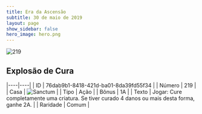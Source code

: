 ```yaml
---
title: Era da Ascensão
subtitle: 30 de maio de 2019
layout: page
show_sidebar: false
hero_image: hero.png
---
```


![219](https://cdn.keyforgegame.com/media/card_front/pt/435_219_X5HJ5MVFCPCH_pt.png)

## Explosão de Cura

|----|----|
| ID | 76dab9b1-8418-421d-ba01-8da39fd55f34 |
| Número | 219 |
| Casa | ![Sanctum](https://archonarcana.com/images/thumb/c/c7/Sanctum.png/22px-Sanctum.png "Santuário") |
| Tipo | Ação |
| Bônus | 1A |
| Texto | Jogar: Cure completamente uma criatura. Se tiver curado 4 danos ou mais desta forma, ganhe 2A. |
| Raridade | Comum |
